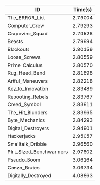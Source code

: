 |ID|Time(s)|
|-|-|
|The_ERROR_List|2.79004|
|Computer_Crew|2.79293|
|Grapevine_Squad|2.79528|
|Beasts|2.79994|
|Blackouts|2.80159|
|Loose_Screws|2.80559|
|Prime_Calculus|2.80570|
|Rug_Heed_Bend|2.81898|
|Artful_Maneuvers|2.82218|
|Key_to_Innovation|2.83489|
|Rebooting_Rebels|2.83767|
|Creed_Symbol|2.83911|
|The_Hit_Blunders|2.83965|
|Byte_Mechanics|2.84293|
|Digital_Destroyers|2.94901|
|Hackerjacks|2.95057|
|Smalltalk_Dribble|2.96560|
|Pint_Sized_Benchwarmers|2.97502|
|Pseudo_Boom|3.06164|
|Gonzo_Brutes|3.06734|
|Digitally_Destroyed|4.08863|
